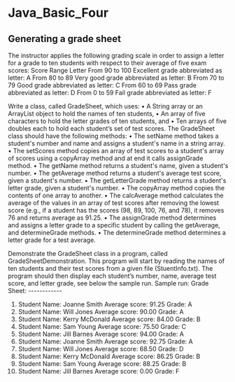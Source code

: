# Java_Basic_Four

## Generating a grade sheet

The instructor applies the following grading scale in order to assign a letter for a grade to ten students with respect to their average of five exam scores:
Score Range	Letter
From 90 to 100	Excellent grade abbreviated as letter: A
From 80 to 89	Very good grade abbreviated as letter: B
From 70 to 79	Good grade abbreviated as letter: C
From 60 to 69	Pass grade abbreviated as letter: D
From 0 to 59	Fail grade abbreviated as letter: F

Write a class, called GradeSheet, which uses:
•	A String array or an ArrayList object to hold the names of ten students, 
•	An array of five characters to hold the letter grades of ten students, and 
•	Ten arrays of five doubles each to hold each student’s set of test scores. 
The GradeSheet class should have the following methods:
•	The setName method takes a student's number and name and assigns a student's name in a string array.
•	The setScores method copies an array of test scores to a student's array of scores using a copyArray method and at end it calls assignGrade method.
•	The getName method returns a student's name, given a student's number.
•	The getAverage method returns a student's average test score, given a student's number.
•	The getLetterGrade method returns a student's letter grade, given a student's number.
•	The copyArray method copies the contents of one array to another.
•	The calcAverage method calculates the average of the values in an array of test scores after removing the lowest score (e.g., if a student has the scores (98, 89, 100, 76, and 78), it removes 76 and returns average as 91.25.
•	The assignGrade method determines and assigns a letter grade to a specific student by calling the getAverage, and determineGrade methods.
•	The determineGrade method determines a letter grade for a test average.
 
Demonstrate the GradeSheet class in a program, called GradeSheetDemonstration. This program will start by reading the names of ten students and their test scores from a given file (StuentInfo.txt). The program should then display each student’s number, name, average test score, and letter grade, see below the sample run.
Sample run:
 Grade Sheet:
                       ------------
1. Student Name: Joanne Smith 	Average score: 91.25 	Grade: A 
2. Student Name: Will Jones 	Average score: 90.00 	Grade: A 
3. Student Name: Kerry McDonald 	Average score: 84.00 	Grade: B 
4. Student Name: Sam Young 	     Average score: 75.50 	Grade: C 
5. Student Name: Jill Barnes 	Average score: 94.00 	Grade: A 
6. Student Name: Joanne Smith 	Average score: 92.75 	Grade: A 
7. Student Name: Will Jones 	Average score: 68.50 	Grade: D 
8. Student Name: Kerry McDonald 	Average score: 86.25 	Grade: B 
9. Student Name: Sam Young 	     Average score: 88.25 	Grade: B 
10. Student Name: Jill Barnes 	Average score: 0.00 	Grade: F
